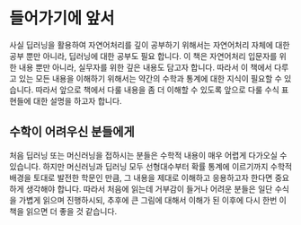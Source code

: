# 들어가기에 앞서

사실 딥러닝을 활용하여 자연어처리를 깊이 공부하기 위해서는 자연어처리 자체에 대한 공부 뿐만 아니라, 딥러닝에 대한 공부도 필요 합니다. 이 책은 자연어처리 입문자를 위한 내용 뿐만 아니라, 실무자를 위한 깊은 내용도 담고자 합니다. 따라서 이 책에서 다루고 있는 모든 내용을 이해하기 위해서는 약간의 수학과 통계에 대한 지식이 필요할 수 있습니다. 따라서 앞으로 책에서 다룰 내용을 좀 더 이해할 수 있도록 앞으로 다룰 수식 표현들에 대한 설명을 하고자 합니다.

## 수학이 어려우신 분들에게

처음 딥러닝 또는 머신러닝을 접하시는 분들은 수학적 내용이 매우 어렵게 다가오실 수 있습니다. 하지만 머신러닝과 딥러닝 모두 선형대수부터 확률 통계에 이르기까지 수학적 배경을 토대로 발전한 학문인 만큼, 그 내용을 제대로 이해하고 응용하고자 한다면 중요하게 생각해야 합니다. 따라서 처음에 읽는데 거부감이 들거나 어려운 분들은 일단 수식을 가볍게 읽으며 진행하시되, 추후에 큰 그림에 대해서 이해가 된 이후에 다시 한번 이 책을 읽으면 더 좋을 것 같습니다.